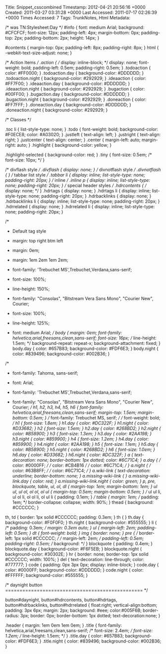 Title: Snippet_csscombined
Timestamp: 2012-04-21 20:56:16 +0000
Created: 2011-03-27 03:31:28 +0000
Last Accessed: 2011-07-17 02:26:39 +0000
Times Accessed: 7
Tags: TrunkNotes, Html
Metadata: 

/* was TN:Stylesheet:Day */
#info {
    font: medium Arial;
    background: #CFCFCF;
    font-size: 12px;
    padding-left: 4px;
    margin-bottom: 0px;
    padding-top: 2px;
    padding-bottom: 2px;
    height: 14px;
}

#contents {
    margin-top: 0px;
    padding-left: 8px;
    padding-right: 8px;
}
html {
    -webkit-text-size-adjust: none;
}

/*
Action Items
*/
.action {
    /* display: inline-block; */
    display: none;
    font-weight: bold;
    padding-left: 0.5em;
    padding-right: 0.5em;
}
.todoaction {
    color: #FF0000;
}
.todoaction.day {
    background-color: #DDDDDD;
}
.todoaction.night {
    background-color: #292929;
}
.ideaaction {
    color: #FF7F00;
}
.ideaaction.day {
    background-color: #DDDDDD;
}
.ideaaction.night {
    background-color: #292929;
}
.bugaction {
    color: #00FF00;
}
.bugaction.day {
    background-color: #DDDDDD;
}
.bugaction.night {
    background-color: #292929;
}
.doneaction {
    color: #FF7FFF;
}
.doneaction.day {
    background-color: #DDDDDD;
}
.doneaction.night {
    background-color: #292929;
}

/*
Classes
*/

.toc li {
    list-style-type: none;
}
.todo {
    font-weight: bold;
    background-color: #F0ECE8;
    color: #A03020;
}
.justleft {
    text-align: left;
}
.justright {
    text-align: right;
}
.justcenter {
    text-align: center;
}
.center {
    margin-left: auto;
    margin-right: auto;
}
.highlight {
    background-color: yellow;
}

.highlight-selected {
    background-color: red;
}
.tiny {
    font-size: 0.5em;
    /* font-size: 10px; */
}

/* divflash style */
.divflash {
    display: none;
}
/* divnotflash style */
.divnotflash {
}
/* tabbar list style */
.tabbar li {
    display: inline;
    list-style-type: none;
    padding-right: 20px;
}
/* inline */
.inline p {
    display: inline;
    list-style-type: none;
    padding-right: 20px;
}
/* special header styles */
.hdrcontents {
    /* display: none; */
}
.hdrtags {
    display: none;
}
.hdrtags li {
    display: inline;
    list-style-type: none;
    padding-right: 20px;
}
.hdrbacklinks {
    display: none;
}
.hdrbacklinks li {
    display: inline;
    list-style-type: none;
    padding-right: 20px;
}
.hdrrelated {
    display: none;
}
.hdrrelated li {
    display: inline;
    list-style-type: none;
    padding-right: 20px;
}


/*
 * Default tag style
 * margin: top right btm left
 * margin: 0em;
 * margin: 1em 2em 1em 2em;

 * font-family: 'Trebuchet MS',Trebuchet,Verdana,sans-serif;
 * font-size: 100%;
 * line-height: 150%;

 * font-family: "Consolas", "Bitstream Vera Sans Mono", "Courier New", Courier;
 * font-size: 100%;
 * line-height: 125%;

 * font: medium Arial;
 */
body {
    margin: 0em;
    font-family: helvetica,arial,freesans,clean,sans-serif;
    font-size: 16px;
    /* line-height: 1.5em; */
    background-repeat: repeat-x;
    background-attachment: fixed;
}
body.day {
    color: #657B83;
    background-color: #FDF6E3;
}
body.night {
    color: #839496;
    background-color: #002B36;
}


/*
 * font-family: Tahoma, sans-serif;
 * font: Arial;

 * font-family: 'Trebuchet MS',Trebuchet,Verdana,sans-serif;
 * font-family: "Consolas", "Bitstream Vera Sans Mono", "Courier New", Courier;
 */
h1, h2, h3, h4, h5, h6 {
    font-family: helvetica,arial,freesans,clean,sans-serif;
    margin-top: 1.5em;
    margin-bottom: 0.5em;
}
/* font-family: Trebuchet MS, serif; */
/* font-weight: bold; */
h1 {
    font-size: 1.8em;
}
h1.day {
    color: #DC322F;
}
h1.night {
    color: #D33682;
}
h2 {
    font-size: 1.5em;
}
h2.day {
    color: #268BD2;
}
h2.night {
    color: #B58900;
}
h3 {
    font-size: 1.3em;
}
h3.day {
    color: #2AA198;
}
h3.night {
    color: #859900;
}
h4 {
    font-size: 1.2em;
}
h4.day {
    color: #859900;
}
h4.night {
    color: #2AA198;
}
h5 {
    font-size: 1.1em;
}
h5.day {
    color: #B58900;
}
h5.night {
    color: #268BD2;
}
h6 {
    font-size: 1.0em;
}
h6.day {
    color: #D33682;
}
h6.night {
    color: #DC322F;
}
a {
    text-decoration: none;
    border-bottom: 1px dotted;
    color: #6C71C4;
}
a.day {
    /* color: #0000FF; */
    /* color: #CB4B16 */
    /* color: #6C71C4; */
}
a.night {
    /* color: #63B8FF; */
    /* color: #6C71C4; */
}
a.wiki-link {
    text-decoration: underline;
    border-bottom: none;
}
a.missing-wiki-link {
}
a.missing-wiki-link.day {
    color: red;
}
a.missing-wiki-link.night {
    color: green;
}
p, pre, blockquote, table, ul, ol, dl {
    margin-top: 1em;
    margin-bottom: 1em;
}
ul ul, ul ol, ol ol, ol ul {
    margin-top: 0.5em;
    margin-bottom: 0.5em;
}
/* 
ul ul li, ul ol li, ol ol li, ol ul li {
    padding: 0.1em;
}
*/
table {
    margin: 1em;
    /* padding: 1em; */
    border-collapse: collapse;
    width: 90%;
}
thead {
    background: #CCCCCC;
}

th, td {
    border: 1px solid #CCCCCC;
    padding: 0.3em;
}
th {
}
th.day {
    background-color: #F0F0F0;
}
th.night {
    background-color: #555555;
}
li {
    /* padding: 0.3em; */
    margin: 0.3em auto;
}
ul {
    margin-left: 2em;
    padding-left: 0.5em;
}
dt {
    font-weight: bold;
}
img {
    border: none;
}
pre {
    /* border-left: 1px solid #CCCCCC; */
    /* margin-left: 2em; */
    padding-left: 0.5em;
    padding-right: 0.5em;
    /* background: */
}
blockquote {
    padding: 0.4em;
}
blockquote.day {
    background-color: #F6F5EB;
}
blockquote.night {
    background-color: #30302E;
}
hr {
    border: none;
    border-top: 1px solid #CCCCCC;
    width: 100%;
}
del {
    text-decoration: line-through;
    color: #777777;
}
code {
    padding: 0px 3px 0px;
    display: inline-block;
}
code.day {
    color: #0000FF;
    background-color: #DDDDDD;
}
code.night {
    color: #FFFFFF;
    background-color: #555555;
}

/* daynight button ================================================ */

button#daynight, button#hdrcontents, button#hdrtags, button#hdrbacklinks, button#hdrrelated {
	  float:right;
    vertical-align:bottom;
  	padding: 3px 6px;
  	margin: 2px;
  	background: #eee;
  	color:#005F6B;
  	border-radius: 3px;
    border: 0px;
    border-bottom: 1px dotted;
  	text-decoration:none;
}

.header {
    margin: 1em 0em 1em 0em;
}
.title {
    font-family: helvetica,arial,freesans,clean,sans-serif;
    /* font-size: 2.4em; */
    font-size: 1.2em;
    /* line-height: 1.5em; */
}
.title.day {
    color: #657B83;
    background-color: #FDF6E3;
}
.title.night {
    color: #839496;
    background-color: #002B36;
}



